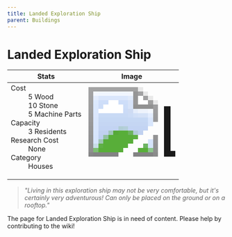 ```yaml
---
title: Landed Exploration Ship
parent: Buildings
---
```

# Landed Exploration Ship

[//]: # (Pre-generated content)
<table><thead><tr><th>Stats</th><th>Image</th></tr></thead><tbody><tr><td><dl><dt>Cost</dt><dd>5 Wood<br>10 Stone<br>5 Machine Parts</dd><dt>Capacity</dt><dd>3 Residents</dd><dt>Research Cost</dt><dd>None</dd><dt>Category</dt><dd>Houses</dd></dl></td><td><style>.building-image {width: 200px;height: 200px;overflow: hidden;position: relative;}.building-image img {image-rendering: pixelated;object-fit: none;transform: scale(10);transform-origin: left top;position: absolute;left: 0;top: 0;}</style><div class="building-image"><img style="object-position: -680px -955px;" src="https://tfe2-wiki.github.io/assets/sprites.png" alt="Landed Exploration Ship Back"><img style="object-position: -658px -955px;" src="https://tfe2-wiki.github.io/assets/sprites.png" alt="Landed Exploration Ship"></div></td></tr></tbody></table><blockquote><i>"Living in this exploration ship may not be very comfortable, but it's certainly very adventurous! Can only be placed on the ground or on a rooftop."</i></blockquote>

The page for Landed Exploration Ship is in need of content. Please help by contributing to the wiki!
